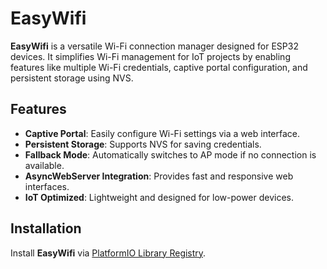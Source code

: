 # EasyWifi

**EasyWifi** is a versatile Wi-Fi connection manager designed for ESP32 devices. It simplifies Wi-Fi management for IoT projects by enabling features like multiple Wi-Fi credentials, captive portal configuration, and persistent storage using NVS.

## Features

- **Captive Portal**: Easily configure Wi-Fi settings via a web interface.
- **Persistent Storage**: Supports NVS for saving credentials.
- **Fallback Mode**: Automatically switches to AP mode if no connection is available.
- **AsyncWebServer Integration**: Provides fast and responsive web interfaces.
- **IoT Optimized**: Lightweight and designed for low-power devices.

## Installation

Install **EasyWifi** via [PlatformIO Library Registry](https://registry.platformio.org/libraries/tuizins/EasyWifi/installation).

